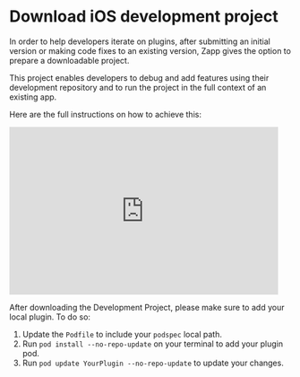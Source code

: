 # Download iOS development project

In order to help developers iterate on plugins, after submitting an initial version or making code fixes to an existing version, Zapp gives the option to prepare a downloadable project.

This project enables developers to debug and add features using their development repository and to run the project in the full context of an existing app.

Here are the full instructions on how to achieve this:

<iframe src="https://docs.google.com/presentation/d/e/2PACX-1vRBD1LkNz5SoSH8XM1DkSrFlL5k5wyLtK2uWxoqkC4Mr7aGnL3UWx1mbVhdAXj9m64ptDiB9gp-JaBX/embed?start=false&loop=false&delayms=5000" frameborder="0" width="480" height="299" allowfullscreen="true" mozallowfullscreen="true" webkitallowfullscreen="true"></iframe>

After downloading the Development Project, please make sure to add your local plugin. To do so:
1. Update the `Podfile` to include your `podspec` local path.
2. Run `pod install --no-repo-update` on your terminal to add your plugin pod.
3. Run `pod update YourPlugin --no-repo-update` to update your changes.
